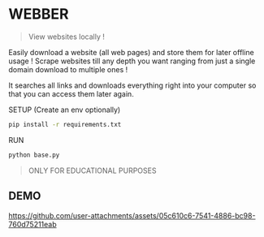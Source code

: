 # WEBBER

> View websites locally !

Easily download a website (all web pages) and store them for later offline usage !
Scrape websites till any depth you want ranging from just a single domain download to multiple ones !

It searches all links and downloads everything right into your computer so that you can access them later again.


SETUP (Create an env optionally)
```bash
pip install -r requirements.txt
```

RUN
```bash
python base.py
```

> ONLY FOR EDUCATIONAL PURPOSES

## DEMO


https://github.com/user-attachments/assets/05c610c6-7541-4886-bc98-760d75211eab

